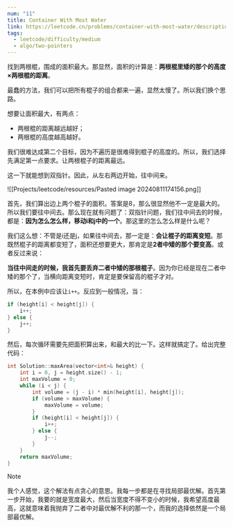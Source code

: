 ```yaml
---
num: "11"
title: Container With Most Water
link: https://leetcode.cn/problems/container-with-most-water/description/
tags:
  - leetcode/difficulty/medium
  - algo/two-pointers
---
```

找到两根棍，围成的面积最大。那显然，面积的计算是：**两根棍里矮的那个的高度$\times$两根棍的距离**。

最蠢的方法，我们可以把所有棍子的组合都来一遍，显然太慢了。所以我们换个思路。

想要让面积最大，有两点：

- 两根棍的距离越远越好；
- 两根棍的高度越高越好。

我们很难达成第二个目标，因为不遍历是很难得到棍子的高度的。所以，我们选择先满足第一点要求。让两根棍子的距离最远。

这一下就能想到双指针。因此，从左右两边开始，往中间来。

![[Projects/leetcode/resources/Pasted image 20240811174156.png]]

首先，我们算出边上两个棍子的面积。答案是8，那么很显然他不一定是最大的。所以我们要往中间去。那么现在就有问题了：双指针问题，我们往中间去的时候，都是：**因为怎么怎么样，移动i和j中的一个**。那这里的怎么怎么样是什么呢？

我们这么想：不管是i还是j，如果往中间去，那一定是：**会让棍子的距离变短**。那既然棍子的距离都变短了，面积还想要更大，那肯定是**2者中矮的那个要变高**。或者反过来说：

**当往中间走的时候，我首先要丢弃二者中矮的那根棍子**。因为你已经是现在二者中矮的那个了，当横向距离变短时，肯定是要保留高的棍子才对。

所以，在本例中应该让`i++`。反应到一般情况，当：

```cpp
if (height[i] < height[j]) {
	i++;
} else {
	j++;
}
```

然后，每次循环需要先把面积算出来，和最大的比一下。这样就搞定了。给出完整代码：

```cpp
int Solution::maxArea(vector<int>& height) {
    int i = 0, j = height.size() - 1;
    int maxVolume = 0;
    while (i < j) {
        int volume = (j - i) * min(height[i], height[j]);
        if (volume > maxVolume) {
            maxVolume = volume;
        }
        if (height[i] < height[j]) {
            i++;
        } else {
            j--;
        }
    }
    return maxVolume;
}
```

> [!note]
> 我个人感觉，这个解法有点贪心的意思。我每一步都是在寻找局部最优解。首先第一步开始，我要的就是宽度最大，然后当宽度不得不变小的时候，我希望高度最高，这就意味着我抛弃了二者中对最优解不利的那一个，而我的选择依然是一个局部最优解。